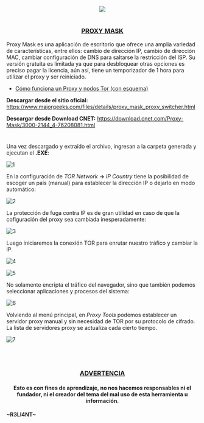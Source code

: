 <p align="center">
  <a href="https://github.com/DenverCoder1/readme-typing-svg"><img src="https://readme-typing-svg.herokuapp.com?font=Fira+Code&pause=1000&color=13F700&width=320&lines=Proxy+Mask+para+Windows"></a>
</p>

<h1 align="center"></h1>

<h3 align="center"><ins>PROXY MASK</ins></h3>

Proxy Mask es una aplicación de escritorio que ofrece una amplia variedad de características, entre ellos: cambio de dirección IP, cambio de dirección MAC, cambiar configuración de DNS para saltarse la restricción del ISP. Su versión gratuita es limitada ya que para desbloquear otras opciones es preciso pagar la licencia, aún así, tiene un temporizador de 1 hora para utilizar el proxy y ser reiniciado.

- <a href="https://github.com/R3LI4NT/articulos/blob/main/Seguridad/Anonimato/GNU-Linux/proxychains_tor.md">Cómo funciona un Proxy y nodos Tor (con esquema)</a>


**Descargar desde el sitio oficial:** https://www.majorgeeks.com/files/details/proxy_mask_proxy_switcher.html

**Descargar desde Download CNET:** https://download.cnet.com/Proxy-Mask/3000-2144_4-76208081.html


<h1 align="center"></h1>

Una vez descargado y extraído el archivo, ingresan a la carpeta generada y ejecutan el **.EXE**:

![1](https://user-images.githubusercontent.com/75953873/187048906-16b4b437-9c59-472a-b4cd-2be8735ee364.png)

En la configuración de *TOR Network* **->** *IP Country* tiene la posibilidad de escoger un país (manual) para establecer la dirección IP o dejarlo en modo automático:

![2](https://user-images.githubusercontent.com/75953873/187049102-73813bf0-f8f4-47d1-aec5-2b1c4a38d99c.png)

La protección de fuga contra IP es de gran utilidad en caso de que la cofiguración del proxy sea cambiada inesperadamente:

![3](https://user-images.githubusercontent.com/75953873/187049200-e272dac8-ec04-4d99-af43-dedc6026be06.png)

Luego iniciaremos la conexión TOR para enrutar nuestro tráfico y cambiar la IP.

![4](https://user-images.githubusercontent.com/75953873/187049282-44ca7e1f-1d06-4ecc-9d91-d01c48a7c999.png)

![5](https://user-images.githubusercontent.com/75953873/187049395-6d9e07f6-0c67-48cc-9bca-5d01539c2890.png)

No solamente encripta el tráfico del navegador, sino que también podemos seleccionar aplicaciones y procesos del sistema:

![6](https://user-images.githubusercontent.com/75953873/187049443-47f18e8a-5507-4c87-bf20-88a8b66218d1.png)

Volviendo al menú principal, en *Proxy Tools* podemos establecer un servidor proxy manual y sin necesidad de TOR por su protocolo de cifrado. La lista de servidores proxy se actualiza cada cierto tiempo.

![7](https://user-images.githubusercontent.com/75953873/187049808-3669a66b-d9c2-4c0f-80f8-0ff57419768e.png)

</br>

<h1 align="center"></h1>

<h3 align="center"><ins>ADVERTENCIA<ins></h3>

<h4 align="center">Esto es con fines de aprendizaje, no nos hacemos responsables ni el fundador, ni el creador del tema del mal uso de esta herramienta u información.</h4>



#### ~R3LI4NT~
